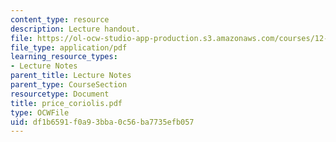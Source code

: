 ```yaml
---
content_type: resource
description: Lecture handout.
file: https://ol-ocw-studio-app-production.s3.amazonaws.com/courses/12-800-fluid-dynamics-of-the-atmosphere-and-ocean-fall-2004/df1b6591f0a93bba0c56ba7735efb057_price_coriolis.pdf
file_type: application/pdf
learning_resource_types:
- Lecture Notes
parent_title: Lecture Notes
parent_type: CourseSection
resourcetype: Document
title: price_coriolis.pdf
type: OCWFile
uid: df1b6591-f0a9-3bba-0c56-ba7735efb057
---
```

